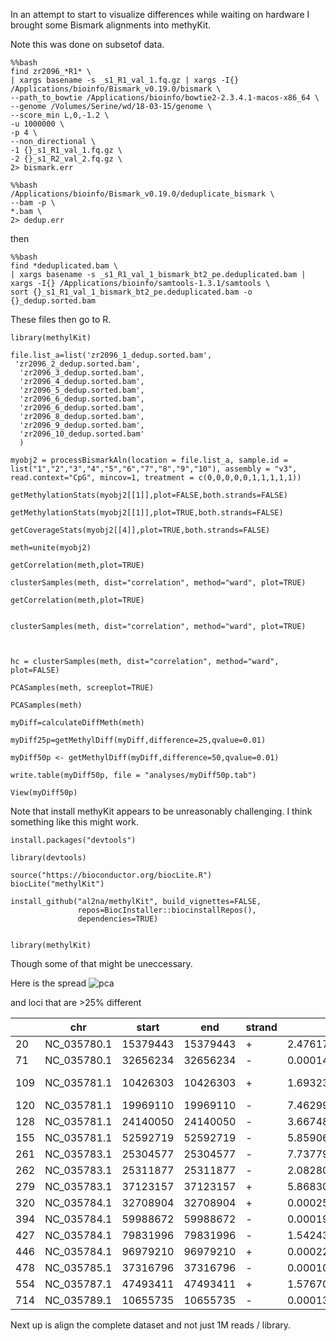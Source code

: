 In an attempt to start to visualize differences while waiting on hardware I brought some Bismark alignments into methyKit. 

Note this was done on subsetof data.

```
%%bash
find zr2096_*R1* \
| xargs basename -s _s1_R1_val_1.fq.gz | xargs -I{} /Applications/bioinfo/Bismark_v0.19.0/bismark \
--path_to_bowtie /Applications/bioinfo/bowtie2-2.3.4.1-macos-x86_64 \
--genome /Volumes/Serine/wd/18-03-15/genome \
--score_min L,0,-1.2 \
-u 1000000 \
-p 4 \
--non_directional \
-1 {}_s1_R1_val_1.fq.gz \
-2 {}_s1_R2_val_2.fq.gz \
2> bismark.err
```

```
%%bash
/Applications/bioinfo/Bismark_v0.19.0/deduplicate_bismark \
--bam -p \
*.bam \
2> dedup.err
```

then 
```
%%bash
find *deduplicated.bam \
| xargs basename -s _s1_R1_val_1_bismark_bt2_pe.deduplicated.bam | xargs -I{} /Applications/bioinfo/samtools-1.3.1/samtools \
sort {}_s1_R1_val_1_bismark_bt2_pe.deduplicated.bam -o {}_dedup.sorted.bam
```

These files then go to R.

```
library(methylKit)

file.list_a=list('zr2096_1_dedup.sorted.bam',
 'zr2096_2_dedup.sorted.bam',
  'zr2096_3_dedup.sorted.bam',
  'zr2096_4_dedup.sorted.bam',
  'zr2096_5_dedup.sorted.bam',
  'zr2096_6_dedup.sorted.bam',
  'zr2096_6_dedup.sorted.bam',
  'zr2096_8_dedup.sorted.bam',
  'zr2096_9_dedup.sorted.bam',
  'zr2096_10_dedup.sorted.bam'
  )

myobj2 = processBismarkAln(location = file.list_a, sample.id = list("1","2","3","4","5","6","7","8","9","10"), assembly = "v3", read.context="CpG", mincov=1, treatment = c(0,0,0,0,0,1,1,1,1,1))

getMethylationStats(myobj2[[1]],plot=FALSE,both.strands=FALSE)

getMethylationStats(myobj2[[1]],plot=TRUE,both.strands=FALSE)

getCoverageStats(myobj2[[4]],plot=TRUE,both.strands=FALSE)

meth=unite(myobj2)

getCorrelation(meth,plot=TRUE)

clusterSamples(meth, dist="correlation", method="ward", plot=TRUE)

getCorrelation(meth,plot=TRUE)


clusterSamples(meth, dist="correlation", method="ward", plot=TRUE)



hc = clusterSamples(meth, dist="correlation", method="ward", plot=FALSE)

PCASamples(meth, screeplot=TRUE)

PCASamples(meth)

myDiff=calculateDiffMeth(meth)

myDiff25p=getMethylDiff(myDiff,difference=25,qvalue=0.01)

myDiff50p <- getMethylDiff(myDiff,difference=50,qvalue=0.01)

write.table(myDiff50p, file = "analyses/myDiff50p.tab")

View(myDiff50p)
```

Note that install methyKit appears to be unreasonably challenging.
I think something like this might work.

```
install.packages("devtools")

library(devtools)

source("https://bioconductor.org/biocLite.R")
biocLite("methylKit")

install_github("al2na/methylKit", build_vignettes=FALSE, 
               repos=BiocInstaller::biocinstallRepos(),
               dependencies=TRUE)


library(methylKit)
```
Though some of that might be uneccessary.

Here is the spread
![pca](https://d.pr/i/qeJIV6+)

and loci that are >25% different

|     | chr         | start    | end      | strand | pvalue               | qvalue               | meth.diff         |
|-----|-------------|----------|----------|--------|----------------------|----------------------|-------------------|
| 20  | NC_035780.1 | 15379443 | 15379443 | +      | 2.47617043639947e-05 | 0.00212043085682093  | 38.0201765447667  |
| 71  | NC_035780.1 | 32656234 | 32656234 | -      | 0.000145109826063808 | 0.00669106256249466  | 38.8528138528139  |
| 109 | NC_035781.1 | 10426303 | 10426303 | +      | 1.6932361846814e-08  | 1.01498392064377e-05 | 57.843137254902   |
| 120 | NC_035781.1 | 19969110 | 19969110 | -      | 7.46299338989176e-06 | 0.00149119151424154  | -50.2380952380952 |
| 128 | NC_035781.1 | 24140050 | 24140050 | -      | 3.66748482653925e-05 | 0.00274802044881496  | -45.4887218045113 |
| 155 | NC_035781.1 | 52592719 | 52592719 | -      | 5.85906488648296e-06 | 0.00149119151424154  | 31.25             |
| 261 | NC_035783.1 | 25304577 | 25304577 | -      | 7.73779316320534e-05 | 0.00463829896441674  | -36               |
| 262 | NC_035783.1 | 25311877 | 25311877 | -      | 2.0828080039561e-05  | 0.0020808444139187   | -52.6181353767561 |
| 279 | NC_035783.1 | 37123157 | 37123157 | +      | 5.86830327998138e-05 | 0.00390851391523249  | 28.5714285714286  |
| 320 | NC_035784.1 | 32708904 | 32708904 | +      | 0.000258620596152993 | 0.00911918042668046  | 25.8064516129032  |
| 394 | NC_035784.1 | 59988672 | 59988672 | -      | 0.0001931217295665   | 0.00826884265468568  | 26.9230769230769  |
| 427 | NC_035784.1 | 79831996 | 79831996 | -      | 1.54243737109642e-05 | 0.00189025962164751  | 33.3333333333333  |
| 446 | NC_035784.1 | 96979210 | 96979210 | +      | 0.000227468123818534 | 0.00857623927586201  | -29.4117647058823 |
| 478 | NC_035785.1 | 37316796 | 37316796 | -      | 0.000102045172537635 | 0.00556085281824922  | -27.5862068965517 |
| 554 | NC_035787.1 | 47493411 | 47493411 | +      | 1.57670280519601e-05 | 0.00189025962164751  | -46.6525722339676 |
| 714 | NC_035789.1 | 10655735 | 10655735 | -      | 0.000133818035647935 | 0.00668459386152443  | 37.7104377104377  |


Next up is align the complete dataset and not just 1M reads / library.


